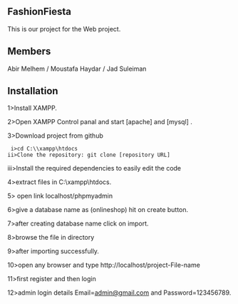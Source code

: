 ## FashionFiesta
This is our project for the Web project.

## Members
 Abir Melhem / Moustafa Haydar / Jad Suleiman

## Installation

1>Install XAMPP.

2>Open XAMPP Control panal and start [apache] and [mysql] .

3>Download project from github
    
     i>cd C:\\xampp\htdocs
    ii>Clone the repository: git clone [repository URL]
   iii>Install the required dependencies to easily edit the code
   
4>extract files in C:\\xampp\htdocs\.

5> open link localhost/phpmyadmin

6>give a database name as (onlineshop) hit on create button.

7>after creating database name click on import.

8>browse the file in directory

9>after importing successfully.

10>open any browser and type http://localhost/project-File-name

11>first register and then login

12>admin login details  Email=admin@gmail.com and Password=123456789.




